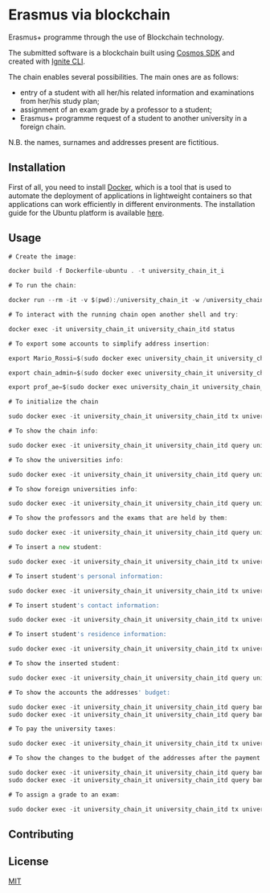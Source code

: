 # Erasmus via blockchain

Erasmus+ programme through the use of Blockchain technology.

The submitted software is a blockchain built using [Cosmos SDK](https://v1.cosmos.network/sdk) and created with [Ignite CLI](https://ignite.com/cli).

The chain enables several possibilities. The main ones are as follows:
- entry of a student with all her/his related information and examinations from her/his study plan;
- assignment of an exam grade by a professor to a student;
- Erasmus+ programme request of a student to another university in a foreign chain.

N.B. the names, surnames and addresses present are fictitious.

## Installation

First of all, you need to install [Docker](https://www.docker.com/), which is a tool that is used to automate the deployment of applications in lightweight containers so that applications can work efficiently in different environments. The installation guide for the Ubuntu platform is available [here](https://docs.docker.com/desktop/install/ubuntu/).

## Usage



```go
# Create the image:

docker build -f Dockerfile-ubuntu . -t university_chain_it_i

# To run the chain:

docker run --rm -it -v $(pwd):/university_chain_it -w /university_chain_it -p 1317:1317 -p 3000:3000 -p 4500:4500 -p 5000:5000 -p 26657:26657 --name university_chain_it university_chain_it_i ignite chain serve --reset-once

# To interact with the running chain open another shell and try: 

docker exec -it university_chain_it university_chain_itd status

# To export some accounts to simplify address insertion:

export Mario_Rossi=$(sudo docker exec university_chain_it university_chain_itd keys show "Mario Rossi" -a) 

export chain_admin=$(sudo docker exec university_chain_it university_chain_itd keys show "Admin Chain IT" -a) 

export prof_ae=$(sudo docker exec university_chain_it university_chain_itd keys show "Prof. Domenico Asprucci" -a) 

# To initialize the chain

sudo docker exec -it university_chain_it university_chain_itd tx universitychainit configure-chain --from $chain_admin --gas auto 

# To show the chain info:

sudo docker exec -it university_chain_it university_chain_itd query universitychainit show-chain-info 

# To show the universities info:

sudo docker exec -it university_chain_it university_chain_itd query universitychainit list-university-info 

# To show foreign universities info:

sudo docker exec -it university_chain_it university_chain_itd query universitychainit list-foreign-universities

# To show the professors and the exams that are held by them:

sudo docker exec -it university_chain_it university_chain_itd query universitychainit list-professors-exams

# To insert a new student:

sudo docker exec -it university_chain_it university_chain_itd tx universitychainit register-new-student unipi Mario Rossi master cs "Computer Science" --from $Mario_Rossi --gas auto  

# To insert student's personal information:

sudo docker exec -it university_chain_it university_chain_itd tx universitychainit insert-student-personal-info unipi 1 male 1994-06-06 italian italy Rome Rome 1111111111111111 20000 --from $Mario_Rossi --gas auto 

# To insert student's contact information:

sudo docker exec -it university_chain_it university_chain_itd tx universitychainit insert-student-contact-info unipi 1 "via roma" mario.rossi@example.it 0000000000 --from $Mario_Rossi --gas auto 

# To insert student's residence information:

sudo docker exec -it university_chain_it university_chain_itd tx universitychainit insert-student-residence-info unipi 1 italy PI Pisa 56100 "via roma" 3 0000000000 --from $Mario_Rossi --gas auto 

# To show the inserted student:

sudo docker exec -it university_chain_it university_chain_itd query universitychainit show-stored-student unipi_1 

# To show the accounts the addresses' budget:

sudo docker exec -it university_chain_it university_chain_itd query bank balances $Mario_Rossi 
sudo docker exec -it university_chain_it university_chain_itd query bank balances $unipi

# To pay the university taxes: 

sudo docker exec -it university_chain_it university_chain_itd tx universitychainit pay-taxes unipi 1 --from $Mario_Rossi --gas auto 

# To show the changes to the budget of the addresses after the payment of taxes:

sudo docker exec -it university_chain_it university_chain_itd query bank balances $Mario_Rossi 
sudo docker exec -it university_chain_it university_chain_itd query bank balances $unipi

# To assign a grade to an exam:

sudo docker exec -it university_chain_it university_chain_itd tx universitychainit insert-exam-grade unipi 1 "Algorithm engineering" 25 --from $prof_ae --gas auto 

```

## Contributing



## License

[MIT](https://choosealicense.com/licenses/mit/)